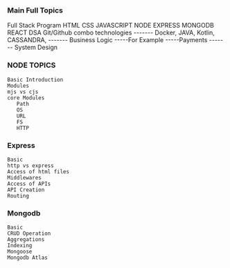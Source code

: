 ### Main Full Topics
Full Stack Program
  HTML
  CSS
  JAVASCRIPT
  NODE
  EXPRESS
  MONGODB
  REACT
  DSA
  Git/Github
  combo technologies ------- Docker, JAVA, Kotlin, CASSANDRA, 
                     ------- Business Logic -----For Example -----Payments
                     ------- System Design

### NODE TOPICS
    Basic Introduction
    Modules
    mjs vs cjs
    core Modules
       Path
       OS
       URL
       FS
       HTTP

### Express
    Basic
    http vs express
    Access of html files
    Middlewares
    Access of APIs
    API Creation
    Routing

### Mongodb
    Basic
    CRUD Operation
    Aggregations
    Indexing
    Mongoose
    Mongodb Atlas
